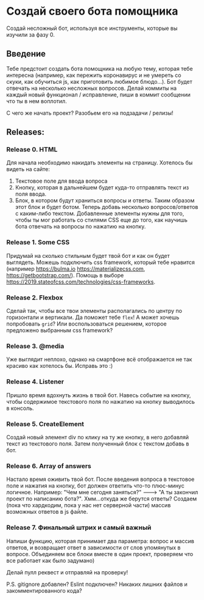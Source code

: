 # Создай своего бота помощника
Создай несложный бот, используя все инструменты, которые вы изучили за фазу 0.

## Введение
Тебе предстоит создать бота помощника на любую тему, которая тебе интересна (например, как пережить коронавирус и не умереть со скуки, как обучиться js, как приготовить любимое блюдо...). Бот будет отвечать на несколько несложных вопросов. Делай коммиты на каждый новый функционал / исправление, пиши в коммит сообщении что ты в нем воплотил.

С чего же начать проект? Разобьем его на подзадачи / релизы!

## Releases:

### Release 0. HTML

Для начала необходимо накидать элементы на страницу. Хотелось бы видеть на сайте:
1. Текстовое поле для ввода вопроса
2. Кнопку, которая в дальнейшем будет куда-то отправлять текст из поля ввода.
3. Блок, в котором будут храниться вопросы и ответы. Таким образом этот блок и будет ботом. Теперь добавь несколько вопросов/ответов с каким-либо текстом. Добавленные элементы нужны для того, чтобы ты мог работать со стилями CSS еще до того, как научишь бота отвечать на вопросы по нажатию на кнопку.

### Release 1. Some CSS

Придумай на сколько стильным будет твой бот и как он будет выглядеть. Можешь подключить css framework, который тебе нравится (например https://bulma.io https://materializecss.com, https://getbootstrap.com/). Помощь в выборе https://2019.stateofcss.com/technologies/css-frameworks.

### Release 2. Flexbox

Сделай так, чтобы все твои элементы располагались по центру по горизонтали и вертикали. Да поможет тебе `flex`! А может хочешь попробовать `grid`? Или воспользоваться решением, которое предложено выбранным css framework?

### Release 3. @media

Уже выглядит неплохо, однако на смартфоне всё отображается не так красиво как хотелось бы. Исправь это :)

### Release 4. Listener

Пришло время вдохнуть жизнь в твой бот. Навесь событие на кнопку, чтобы содержимое текстового поля по нажатию на кнопку выводилось в консоль.

### Release 5. CreateElement

Создай новый элемент div по клику на ту же кнопку, в него добавляй текст из текстового поля. Затем полученный блок с текстом добавь в бот.

### Release 6. Array of answers
Настало время оживить твой бот. После введения вопроса в текстовое поле и нажатия на кнопку, бот должен ответить что-то плюс-минус логичное. Например: "Чем мне сегодня заняться?" ---> "А ты закончил проект по написанию бота?". Хмм...откуда же берутся ответы? Создаем (пока что хардкодим, пока у нас нет серверной части) массив возможных ответов в js файле.

### Release 7. Финальный штрих и самый важный
Напиши функцию, которая принимает два параметра: вопрос и массив ответов, и возвращает ответ в зависимости от слов упомянутых в вопросе. Объединяем все блоки вместе в один проект, проверяем что все работает как было задумано)

Делай пулл реквест и отправляй на проверку!

P.S. gitignore добавлен? Eslint подключен? Никаких лишних файлов и закомментированного кода?
